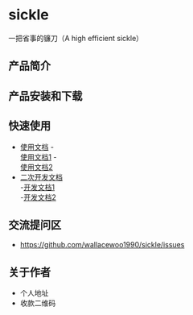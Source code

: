 # sickle

一把省事的镰刀（A high efficient sickle）

## 产品简介

## 产品安装和下载

## 快速使用

 - [使用文档](./doc/use/README.md)
 		-<br>[使用文档1](./doc/use/use1.md)
 		-<br>[使用文档2](./doc/use/use2.md)
 - [二次开发文档](./doc/dev/README.md)
  		<br>-[开发文档1](./doc/dev/dev1.md)
 		<br>-[开发文档2](./doc/dev/dev2.md)

## 交流提问区

- https://github.com/wallacewoo1990/sickle/issues

## 关于作者

- 个人地址
- 收款二维码






















